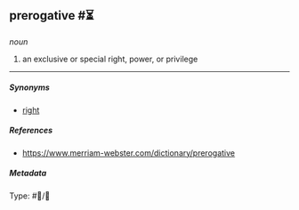 ## prerogative  #⏳

*noun*

1. an exclusive or special right, power, or privilege

---

##### Synonyms

* [right](right.md)

##### References

* https://www.merriam-webster.com/dictionary/prerogative

##### Metadata

Type: #💬/💬 
